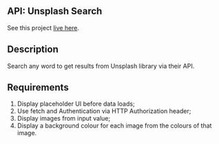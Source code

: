 ## API: Unsplash Search

See this project [live here]().


## Description

Search any word to get results from Unsplash library via their API.


## Requirements

1. Display placeholder UI before data loads;
2. Use fetch and Authentication via HTTP Authorization header;
3. Display images from input value;
4. Display a background colour for each image from the colours of that image.

